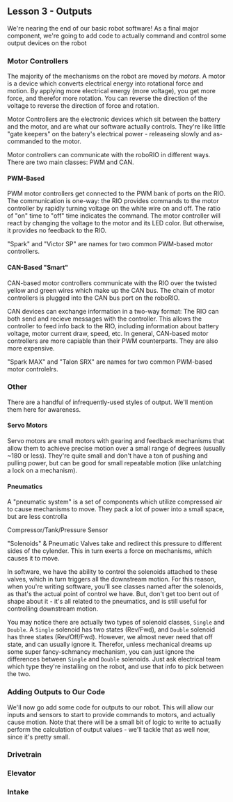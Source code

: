 ## Lesson 3 - Outputs

We're nearing the end of our basic robot software! As a final major component, we're going to add code to actually command and control some output devices on the robot

### Motor Controllers

The majority of the mechanisms on the robot are moved by _motors_. A motor is a device which converts electrical energy into rotational force and motion. By applying more electrical energy (more voltage), you get more force, and therefor more rotation. You can reverse the direction of the voltage to reverse the direction of force and rotation.

Motor Controllers are the electronic devices which sit between the battery and the motor, and are what our software actually controls. They're like little "gate keepers" on the batery's electrical power - releaseing slowly and as-commanded to the motor.

Motor controllers can communicate with the roboRIO in different ways. There are two main classes: PWM and CAN.

#### PWM-Based 

PWM motor controllers get connected to the PWM bank of ports on the RIO. The communication is one-way: the RIO provides commands to the motor controller by rapidly turning voltage on the white wire on and off. The ratio of "on" time to "off" time indicates the command. The motor controller will react by changing the voltage to the motor and its LED color. But otherwise, it provides no feedback to the RIO.

"Spark" and "Victor SP" are names for two common PWM-based motor controllers.

#### CAN-Based "Smart" 

CAN-based motor controllers communicate with the RIO over the twisted yellow and green wires which make up the CAN bus. The chain of motor controllers is plugged into the CAN bus port on the roboRIO.

CAN devices can exchange information in a two-way format: The RIO can both send and recieve messages with the controller. This allows the controller to feed info back to the RIO, including information about battery voltage, motor current draw, speed, etc. In general, CAN-based motor controllers are more capiable than their PWM counterparts. They are also more expensive.

"Spark MAX" and "Talon SRX" are names for two common PWM-based motor controlelrs. 

### Other

There are a handful of infrequently-used styles of output. We'll mention them here for awareness.

#### Servo Motors

Servo motors are small motors with gearing and feedback mechanisms that allow them to achieve precise motion over a small range of degrees (usually ~180 or less). They're quite small and don't have a ton of pushing and pulling power, but can be good for small repeatable motion (like unlatching a lock on a mechanism).

#### Pneumatics

A "pneumatic system" is a set of components which utilize compressed air to cause mechanisms to move. They pack a lot of power into a small space, but are less controlla

Compressor/Tank/Pressure Sensor

"Solenoids" & Pneumatic Valves take and redirect this pressure to different sides of the cylender. This in turn exerts a force on mechanisms, which causes it to move.

In software, we have the ability to control the solenoids attached to these valves, which in turn triggers all the downstream motion. For this reason, when you're writing software, you'll see classes named after the solenoids, as that's the actual point of control we have. But, don't get too bent out of shape about it - it's all related to the pneumatics, and is still useful for controlling downstream motion.


You may notice there are actually two types of solenoid classes, `Single` and `Double`. A `Single` solenoid has two states (Rev/Fwd), and `Double` solenoid has three states (Rev/Off/Fwd). However, we almost never need that off state, and can usually ignore it. Therefor, unless mechanical dreams up some super fancy-schmancy mechanism, you can just ignore the differences between `Single` and `Double` solenoids. Just ask electrical team which type they're installing on the robot, and use that info to pick between the two.

### Adding Outputs to Our Code

We'll now go add some code for outputs to our robot. This will allow our inputs and sensors to start to provide commands to motors, and actually cause motion. Note that there will be a small bit of logic to write to actually perform the calculation of output values - we'll tackle that as well now, since it's pretty small.

### Drivetrain

### Elevator

### Intake

